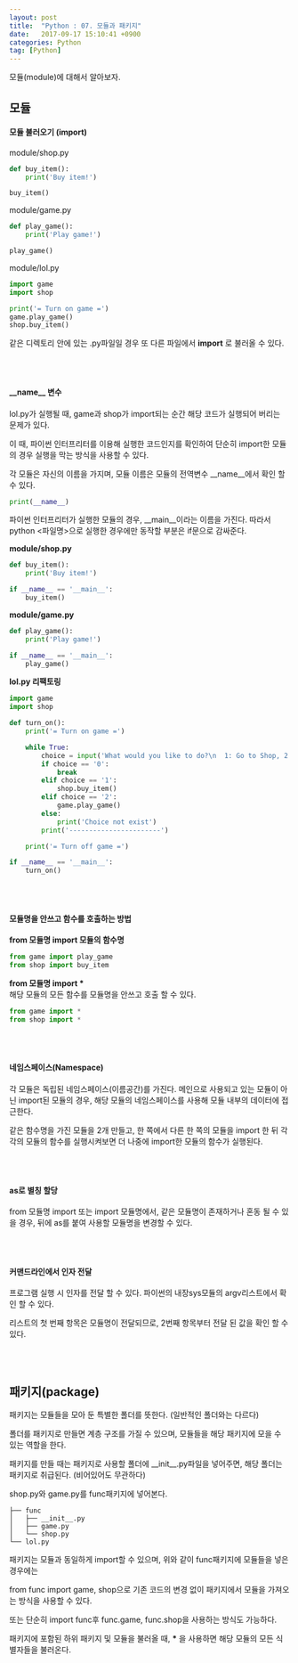 ```yaml
---
layout: post
title:  "Python : 07. 모듈과 패키지"
date:   2017-09-17 15:10:41 +0900
categories: Python
tag: [Python]
---
```


모듈(module)에 대해서 알아보자.


## 모듈

#### 모듈 불러오기 (import)

module/shop.py

```python
def buy_item():
    print('Buy item!')

buy_item()
```

module/game.py

```python
def play_game():
    print('Play game!')

play_game()
```

module/lol.py

```python
import game
import shop

print('= Turn on game =')
game.play_game()
shop.buy_item()
```

같은 디렉토리 안에 있는 .py파일일 경우 또 다른 파일에서 **import** 로 불러올 수 있다.

<br><br>

#### \_\_name__ 변수

lol.py가 실행될 때, game과 shop가 import되는 순간 해당 코드가 실행되어 버리는 문제가 있다.

이 때, 파이썬 인터프리터를 이용해 실행한 코드인지를 확인하여 단순히 import한 모듈의 경우 실행을 막는 방식을 사용할 수 있다.

각 모듈은 자신의 이름을 가지며, 모듈 이름은 모듈의 전역변수 \_\_name__에서 확인 할 수 있다.

```python
print(__name__)
```

파이썬 인터프리터가 실행한 모듈의 경우, \_\_main__이라는 이름을 가진다. 따라서 python <파일명>으로 실행한 경우에만 동작할 부분은 if문으로 감싸준다.

**module/shop.py**

```python
def buy_item():
    print('Buy item!')

if __name__ == '__main__':
    buy_item()
```

**module/game.py**

```python
def play_game():
    print('Play game!')

if __name__ == '__main__':
    play_game()
```

**lol.py 리팩토링**

```python
import game
import shop

def turn_on():
    print('= Turn on game =')

    while True:
        choice = input('What would you like to do?\n  1: Go to Shop, 2: Play Game, 0: Exit\n    Input : ')
        if choice == '0':
            break
        elif choice == '1':
            shop.buy_item()
        elif choice == '2':
            game.play_game()
        else:
            print('Choice not exist')
        print('-----------------------')

    print('= Turn off game =')

if __name__ == '__main__':
    turn_on()
```

<br><br>

#### 모듈명을 안쓰고 함수를 호출하는 방법

**from 모듈명 import 모듈의 함수명**

```python
from game import play_game
from shop import buy_item
```

**from 모듈명 import \***
<br>해당 모듈의 모든 함수를 모듈명을 안쓰고 호출 할 수 있다.

```python
from game import *
from shop import *
```

<br><br>

#### 네임스페이스(Namespace)

각 모듈은 독립된 네임스페이스(이름공간)를 가진다. 메인으로 사용되고 있는 모듈이 아닌 import된 모듈의 경우, 해당 모듈의 네임스페이스를 사용해 모듈 내부의 데이터에 접근한다.

같은 함수명을 가진 모듈을 2개 만들고, 한 쪽에서 다른 한 쪽의 모듈을 import 한 뒤 각각의 모듈의 함수를 실행시켜보면 더 나중에 import한 모듈의 함수가 실행된다.

<br><br>

#### as로 별칭 할당

from 모듈명 import 또는 import 모듈명에서, 같은 모듈명이 존재하거나 혼동 될 수 있을 경우, 뒤에 as를 붙여 사용할 모듈명을 변경할 수 있다.

<br><br>

#### 커맨드라인에서 인자 전달

프로그램 실행 시 인자를 전달 할 수 있다. 파이썬의 내장sys모듈의 argv리스트에서 확인 할 수 있다.

리스트의 첫 번째 항목은 모듈명이 전달되므로, 2번째 항목부터 전달 된 값을 확인 할 수 있다.

<br><br>


## 패키지(package)

패키지는 모듈들을 모아 둔 특별한 폴더를 뜻한다. (일반적인 폴더와는 다르다)

폴더를 패키지로 만들면 계층 구조를 가질 수 있으며, 모듈들을 해당 패키지에 모을 수 있는 역할을 한다.

패키지를 만들 때는 패키지로 사용할 폴더에 \_\_init__.py파일을 넣어주면, 해당 폴더는 패키지로 취급된다. (비어있어도 무관하다)

shop.py와 game.py를 func패키지에 넣어본다.

```
├── func
│   ├── __init__.py
│   ├── game.py
│   └── shop.py
└── lol.py
```

패키지는 모듈과 동일하게 import할 수 있으며, 위와 같이 func패키지에 모듈들을 넣은 경우에는

from func import game, shop으로 기존 코드의 변경 없이 패키지에서 모듈을 가져오는 방식을 사용할 수 있다.

또는 단순히 import func후 func.game, func.shop을 사용하는 방식도 가능하다.

패키지에 포함된 하위 패키지 및 모듈을 불러올 때, **\*** 을 사용하면 해당 모듈의 모든 식별자들을 불러온다.
